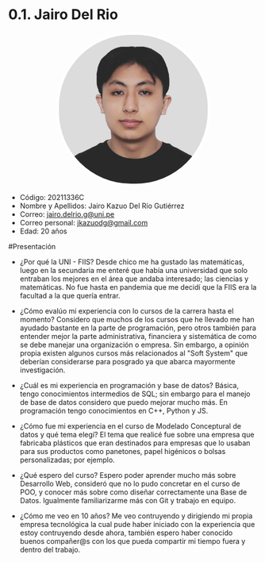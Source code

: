 # 0.1. Jairo Del Rio

<img src="Jairo_Kazuo_foto.jpeg" alt="Jairo Del Río" style="display: block; margin: 10px auto; width: 300px; border-radius: 150px; border: 5px solid #fff;">

- Código: 20211336C
- Nombre y Apellidos: Jairo Kazuo Del Río Gutiérrez
- Correo: jairo.delrio.g@uni.pe
- Correo personal: jkazuodg@gmail.com
- Edad: 20 años

#Presentación

- ¿Por qué la UNI - FIIS?
  Desde chico me ha gustado las matemáticas, luego en la secundaria me enteré que había una universidad que solo entraban los mejores en el área que andaba interesado; las ciencias y matemáticas. No fue hasta en pandemia que me decidí que la FIIS era la facultad a la que quería entrar.

- ¿Cómo evalúo mi experiencia con lo cursos de la carrera hasta el momento?
  Considero que muchos de los cursos que he llevado me han ayudado bastante en la parte de programación, pero otros también para entender mejor la parte administrativa, financiera y sistemática de como se debe manejar una organización o empresa. Sin embargo, a opinión propia existen algunos cursos más relacionados al "Soft System" que deberían considerarse para posgrado ya que abarca mayormente investigación.

- ¿Cuál es mi experiencia en programación y base de datos?
  Básica, tengo conocimientos intermedios de SQL; sin embargo para el manejo de base de datos considero que puedo mejorar mucho más. En programación tengo conocimientos en C++, Python y JS.

- ¿Cómo fue mi experiencia en el curso de Modelado Conceptural de datos y qué tema elegí?
  El tema que realicé fue sobre una empresa que fabricaba plásticos que eran destinados para empresas que lo usaban para sus productos como panetones, papel higénicos o bolsas personalizadas; por ejemplo.

- ¿Qué espero del curso?
  Espero poder aprender mucho más sobre Desarrollo Web, consideró que no lo pudo concretar en el curso de POO, y conocer más sobre como diseñar correctamente una Base de Datos. Igualmente familiarizarme más con Git y trabajo en equipo.

- ¿Cómo me veo en 10 años?
  Me veo contruyendo y dirigiendo mi propia empresa tecnológica la cual pude haber iniciado con la experiencia que estoy contruyendo desde ahora, también espero haber conocido buenos compañer@s con los que pueda compartir mi tiempo fuera y dentro del trabajo.
